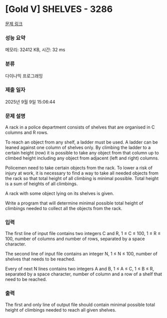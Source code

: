 # [Gold V] SHELVES - 3286 

[문제 링크](https://www.acmicpc.net/problem/3286) 

### 성능 요약

메모리: 32412 KB, 시간: 32 ms

### 분류

다이나믹 프로그래밍

### 제출 일자

2025년 9월 9일 15:06:44

### 문제 설명

<p>A rack in a police department consists of shelves that are organised in C columns and R rows.</p>

<p>To reach an object from any shelf, a ladder must be used. A ladder can be leaned against one column of shelves only. By climbing the ladder to a certain height (row) it is possible to take any object from that column up to climbed height including any object from adjacent (left and right) columns.</p>

<p>Policemen need to take certain objects from the rack. To lower a risk of injury at work, it is necessary to find a way to take all needed objects from the rack so that total height of all climbing is minimal possible. Total height is a sum of heights of all climbings.</p>

<p>A rack with some object lying on its shelves is given.</p>

<p>Write a program that will determine minimal possible total height of climbings needed to collect all the objects from the rack.</p>

### 입력 

 <p>The first line of input file contains two integers C and R, 1 ≤ C ≤ 100, 1 ≤ R ≤ 100, number of columns and number of rows, separated by a space character.</p>

<p>The second line of input file contains an integer N, 1 ≤ N ≤ 100, number of shelves that needs to be reached.</p>

<p>Every of next N lines contains two integers A and B, 1 ≤ A ≤ C, 1 ≤ B ≤ R, separated by a space character, number of column and a row of a shelf that need to be reached.</p>

### 출력 

 <p>The first and only line of output file should contain minimal possible total height of climbings needed to reach all given shelves.</p>

